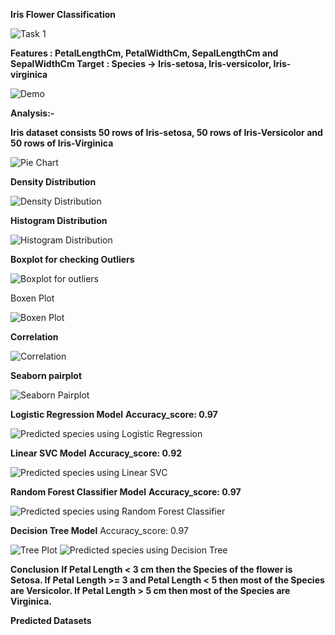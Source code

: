 **Iris Flower Classification**

![Task 1](https://github.com/PrachiRanjan3/OIBSIP/assets/103803568/a88f251e-c306-4c96-a195-0545963027e3)

**Features : PetalLengthCm, PetalWidthCm, SepalLengthCm and SepalWidthCm
Target : Species -> Iris-setosa, Iris-versicolor, Iris-virginica**

![Demo](https://github.com/PrachiRanjan3/OIBSIP/assets/103803568/2531b661-7b79-4944-874c-b804e5033516)

**Analysis:-**

**Iris dataset consists 50 rows of Iris-setosa, 50 rows of Iris-Versicolor and 50 rows of Iris-Virginica**

![Pie Chart](https://github.com/PrachiRanjan3/OIBSIP/assets/103803568/0aa90633-6017-4461-9a7b-0c80dc4156ab)

**Density Distribution**

![Density Distribution](https://github.com/PrachiRanjan3/OIBSIP/assets/103803568/a407cc3e-a8b3-4929-9f57-434eeddf269a)

**Histogram Distribution**

![Histogram Distribution](https://github.com/PrachiRanjan3/OIBSIP/assets/103803568/38e1cfaa-3c8d-4360-a8e1-fe37ecdb07fe)

**Boxplot for checking Outliers**

![Boxplot for outliers](https://github.com/PrachiRanjan3/OIBSIP/assets/103803568/c2528edf-db3b-44cf-b91e-e2108b99625d)

Boxen Plot

![Boxen Plot](https://github.com/PrachiRanjan3/OIBSIP/assets/103803568/27f6f2fb-cbfc-4aaf-989f-099ba3439df8)

**Correlation**

![Correlation](https://github.com/PrachiRanjan3/OIBSIP/assets/103803568/dfa4a4f9-e4b8-450a-a681-3bcf4ed7fec7)

**Seaborn pairplot**

![Seaborn Pairplot](https://github.com/PrachiRanjan3/OIBSIP/assets/103803568/7e54b06c-ba11-4c65-8d6f-8eecf02ba12f)

**Logistic Regression Model**
**Accuracy_score: 0.97**

![Predicted species using Logistic Regression](https://github.com/PrachiRanjan3/OIBSIP/assets/103803568/c16d38fd-f1d3-4d48-850f-b24f579200f3)

**Linear SVC Model**
**Accuracy_score: 0.92**

![Predicted species using Linear SVC](https://github.com/PrachiRanjan3/OIBSIP/assets/103803568/4d4c7239-40b7-4235-9c88-c2d448ee3439)

**Random Forest Classifier Model**
**Accuracy_score: 0.97**

![Predicted species using Random Forest Classifier](https://github.com/PrachiRanjan3/OIBSIP/assets/103803568/932ed70a-ba55-4f74-8803-f82e8a0a6446)

**Decision Tree Model**
Accuracy_score: 0.97

![Tree Plot](https://github.com/PrachiRanjan3/OIBSIP/assets/103803568/223fa61c-70ff-4d9a-a7d1-85e1f5b69f6e)
![Predicted species using Decision Tree](https://github.com/PrachiRanjan3/OIBSIP/assets/103803568/ddaa64f3-ab92-4c17-bcf8-03500a164dfb)

**Conclusion**
**If Petal Length < 3 cm then the Species of the flower is Setosa.
If Petal Length >= 3 and Petal Length < 5 then most of the Species are Versicolor.
If Petal Length > 5 cm then most of the Species are Virginica.**

**Predicted Datasets**
